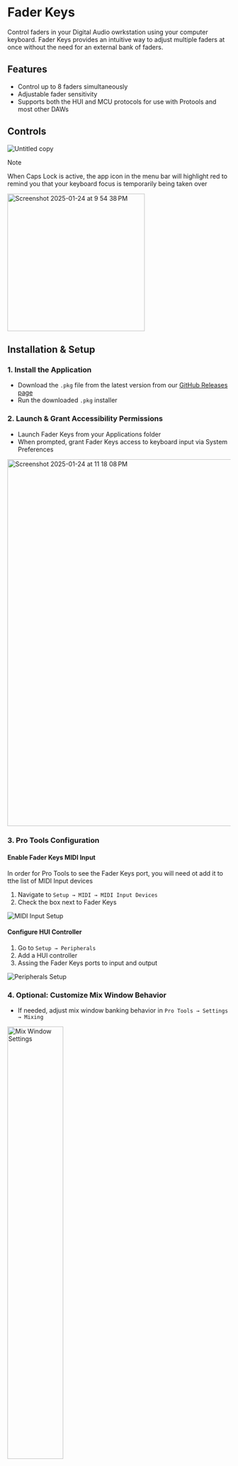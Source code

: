# Fader Keys

Control faders in your Digital Audio owrkstation using your computer keyboard. Fader Keys provides an intuitive way to adjust multiple faders at once without the need for an external bank of faders.

## Features

- Control up to 8 faders simultaneously
- Adjustable fader sensitivity
- Supports both the HUI and MCU protocols for use with Protools and most other DAWs

## Controls

![Untitled copy](https://github.com/user-attachments/assets/2cbd655c-ece4-405d-bc27-5556960f5058)

> [!NOTE]  
> When Caps Lock is active, the app icon in the menu bar will highlight red to remind you that your keyboard focus is temporarily being taken over
<img width="310" alt="Screenshot 2025-01-24 at 9 54 38 PM" src="https://github.com/user-attachments/assets/855dc981-e244-4239-a6be-60b0e7b0fd66" />

## Installation & Setup

### 1. Install the Application

- Download the `.pkg` file from the latest version from our [GitHub Releases page](https://github.com/westonclark/fader-keys/releases)
- Run the downloaded `.pkg` installer



### 2. Launch & Grant Accessibility Permissions

- Launch Fader Keys from your Applications folder
- When prompted, grant Fader Keys access to keyboard input via System Preferences

<img width="827" alt="Screenshot 2025-01-24 at 11 18 08 PM" src="https://github.com/user-attachments/assets/15fc156d-0092-4b31-8757-6151aae2061c" />

### 3. Pro Tools Configuration

#### Enable Fader Keys MIDI Input

In order for Pro Tools to see the Fader Keys port, you will need ot add it to tthe list of MIDI Input devices
1. Navigate to `Setup → MIDI → MIDI Input Devices`
2. Check the box next to Fader Keys

<img src="https://github.com/user-attachments/assets/8de6b837-3589-4f5b-97af-dbb4095a79be" alt="MIDI Input Setup">

#### Configure HUI Controller

1. Go to `Setup → Peripherals`
2. Add a HUI controller
3. Assing the Fader Keys ports to input and output

<img src="https://github.com/user-attachments/assets/8f3c6e2e-6c1f-4249-8544-246c7885916b" alt="Peripherals Setup">

### 4. Optional: Customize Mix Window Behavior

- If needed, adjust mix window banking behavior in `Pro Tools → Settings → Mixing`

<img src="https://github.com/user-attachments/assets/63637c14-4e0f-42d4-86b0-e4f643e84683" width="50%" alt="Mix Window Settings">

### 5. Optional:Configure Menu Bar Settings

- Adjust fader sensitivity to your preference in the menu car (low ~.5db moves, medium ~1db moves, high ~2db moves)
  
<img width="484" alt="Screenshot 2025-01-24 at 9 54 48 PM" src="https://github.com/user-attachments/assets/e9879612-2c1b-44d5-8a44-102d6e06c681" />


